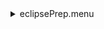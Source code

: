 <details><summary>eclipsePrep.menu</summary><blockquote><pre><details><summary>1074_Scan.cbk</summary><blockquote><pre><details><summary>setupDark.rcp</summary><blockquote><pre>shut	in
The above script included:0.0 minutes of data collection</pre></blockquote></details><details><summary>dark_01wave_1beam_16sums_10rep_BOTH.rcp</summary><blockquote><pre>shut	in
data	rcam	both	656.28	16
data	rcam	both	656.28	16
data	rcam	both	656.28	16
data	rcam	both	656.28	16
data	rcam	both	656.28	16
data	rcam	both	656.28	16
data	rcam	both	656.28	16
data	rcam	both	656.28	16
data	rcam	both	656.28	16
data	rcam	both	656.28	16
The above script included:0.9033333333333334 minutes of data collection</pre></blockquote></details><details><summary>1074_FW.rcp</summary><blockquote><pre>prefilterrange 1074
The above script included:0.0 minutes of data collection</pre></blockquote></details><details><summary>setupFlat.rcp</summary><blockquote><pre>diffuser  in
cover out
occ		out
shut	out
calib	out
The above script included:0.0 minutes of data collection</pre></blockquote></details><details><summary>1074_07wave_0.12step_2beam_16sums_1reps.rcp</summary><blockquote><pre>data rcam	1074.34	both	16
data rcam	1074.46	both	16
data rcam	1074.58	both	16
data rcam	1074.70	both	16
data rcam	1074.82	both	16
data rcam	1074.94	both	16
data rcam	1075.06	both	16
data tcam	1074.34	both	16
data tcam	1074.46	both	16
data tcam	1074.58	both	16
data tcam	1074.70	both	16
data tcam	1074.82	both	16
data tcam	1074.94	both	16
data tcam	1075.06	both	16
The above script included:1.2646666666666666 minutes of data collection</pre></blockquote></details><details><summary>setupObserving.rcp</summary><blockquote><pre>shut in
cover out
calib	out
occ		in
diffuser out
shut	out
The above script included:0.0 minutes of data collection</pre></blockquote></details><details><summary>1074_07wave_0.12step_2beam_16sums_1reps.rcp</summary><blockquote><pre>data rcam	1074.34	both	16
data rcam	1074.46	both	16
data rcam	1074.58	both	16
data rcam	1074.70	both	16
data rcam	1074.82	both	16
data rcam	1074.94	both	16
data rcam	1075.06	both	16
data tcam	1074.34	both	16
data tcam	1074.46	both	16
data tcam	1074.58	both	16
data tcam	1074.70	both	16
data tcam	1074.82	both	16
data tcam	1074.94	both	16
data tcam	1075.06	both	16
The above script included:1.2646666666666666 minutes of data collection</pre></blockquote></details><details><summary>setupDark.rcp</summary><blockquote><pre>shut	in
The above script included:0.0 minutes of data collection</pre></blockquote></details><details><summary>dark_01wave_1beam_16sums_10rep_BOTH.rcp</summary><blockquote><pre>shut	in
data	rcam	both	656.28	16
data	rcam	both	656.28	16
data	rcam	both	656.28	16
data	rcam	both	656.28	16
data	rcam	both	656.28	16
data	rcam	both	656.28	16
data	rcam	both	656.28	16
data	rcam	both	656.28	16
data	rcam	both	656.28	16
data	rcam	both	656.28	16
The above script included:0.9033333333333334 minutes of data collection</pre></blockquote></details>The above script included:4.336 minutes of data collection</pre></blockquote></details><details><summary>fainterLineScans.cbk</summary><blockquote><pre><details><summary>setupDark.rcp</summary><blockquote><pre>shut	in
The above script included:0.0 minutes of data collection</pre></blockquote></details><details><summary>dark_01wave_1beam_16sums_10rep_BOTH.rcp</summary><blockquote><pre>shut	in
data	rcam	both	656.28	16
data	rcam	both	656.28	16
data	rcam	both	656.28	16
data	rcam	both	656.28	16
data	rcam	both	656.28	16
data	rcam	both	656.28	16
data	rcam	both	656.28	16
data	rcam	both	656.28	16
data	rcam	both	656.28	16
data	rcam	both	656.28	16
The above script included:0.9033333333333334 minutes of data collection</pre></blockquote></details><details><summary>1079_FW.rcp</summary><blockquote><pre>prefilterrange 1079
The above script included:0.0 minutes of data collection</pre></blockquote></details><details><summary>setupFlat.rcp</summary><blockquote><pre>diffuser  in
cover out
occ		out
shut	out
calib	out
The above script included:0.0 minutes of data collection</pre></blockquote></details><details><summary>1079_07wave_0.06step_2beam_16sums_4reps.rcp</summary><blockquote><pre>data rcam	1079.62	both	16
data rcam	1079.68	both	16
data rcam	1079.74	both	16
data rcam	1079.80	both	16
data rcam	1079.86	both	16
data rcam	1079.92	both	16
data rcam	1079.98	both	16
data tcam	1079.62	both	16
data tcam	1079.68	both	16
data tcam	1079.74	both	16
data tcam	1079.80	both	16
data tcam	1079.86	both	16
data tcam	1079.92	both	16
data tcam	1079.98	both	16
data rcam	1079.62	both	16
data rcam	1079.68	both	16
data rcam	1079.74	both	16
data rcam	1079.80	both	16
data rcam	1079.86	both	16
data rcam	1079.92	both	16
data rcam	1079.98	both	16
data tcam	1079.62	both	16
data tcam	1079.68	both	16
data tcam	1079.74	both	16
data tcam	1079.80	both	16
data tcam	1079.86	both	16
data tcam	1079.92	both	16
data tcam	1079.98	both	16
data rcam	1079.62	both	16
data rcam	1079.68	both	16
data rcam	1079.74	both	16
data rcam	1079.80	both	16
data rcam	1079.86	both	16
data rcam	1079.92	both	16
data rcam	1079.98	both	16
data tcam	1079.62	both	16
data tcam	1079.68	both	16
data tcam	1079.74	both	16
data tcam	1079.80	both	16
data tcam	1079.86	both	16
data tcam	1079.92	both	16
data tcam	1079.98	both	16
data rcam	1079.62	both	16
data rcam	1079.68	both	16
data rcam	1079.74	both	16
data rcam	1079.80	both	16
data rcam	1079.86	both	16
data rcam	1079.92	both	16
data rcam	1079.98	both	16
data tcam	1079.62	both	16
data tcam	1079.68	both	16
data tcam	1079.74	both	16
data tcam	1079.80	both	16
data tcam	1079.86	both	16
data tcam	1079.92	both	16
data tcam	1079.98	both	16
The above script included:5.058666666666666 minutes of data collection</pre></blockquote></details><details><summary>setupObserving.rcp</summary><blockquote><pre>shut in
cover out
calib	out
occ		in
diffuser out
shut	out
The above script included:0.0 minutes of data collection</pre></blockquote></details><details><summary>1079_07wave_0.06step_2beam_16sums_4reps.rcp</summary><blockquote><pre>data rcam	1079.62	both	16
data rcam	1079.68	both	16
data rcam	1079.74	both	16
data rcam	1079.80	both	16
data rcam	1079.86	both	16
data rcam	1079.92	both	16
data rcam	1079.98	both	16
data tcam	1079.62	both	16
data tcam	1079.68	both	16
data tcam	1079.74	both	16
data tcam	1079.80	both	16
data tcam	1079.86	both	16
data tcam	1079.92	both	16
data tcam	1079.98	both	16
data rcam	1079.62	both	16
data rcam	1079.68	both	16
data rcam	1079.74	both	16
data rcam	1079.80	both	16
data rcam	1079.86	both	16
data rcam	1079.92	both	16
data rcam	1079.98	both	16
data tcam	1079.62	both	16
data tcam	1079.68	both	16
data tcam	1079.74	both	16
data tcam	1079.80	both	16
data tcam	1079.86	both	16
data tcam	1079.92	both	16
data tcam	1079.98	both	16
data rcam	1079.62	both	16
data rcam	1079.68	both	16
data rcam	1079.74	both	16
data rcam	1079.80	both	16
data rcam	1079.86	both	16
data rcam	1079.92	both	16
data rcam	1079.98	both	16
data tcam	1079.62	both	16
data tcam	1079.68	both	16
data tcam	1079.74	both	16
data tcam	1079.80	both	16
data tcam	1079.86	both	16
data tcam	1079.92	both	16
data tcam	1079.98	both	16
data rcam	1079.62	both	16
data rcam	1079.68	both	16
data rcam	1079.74	both	16
data rcam	1079.80	both	16
data rcam	1079.86	both	16
data rcam	1079.92	both	16
data rcam	1079.98	both	16
data tcam	1079.62	both	16
data tcam	1079.68	both	16
data tcam	1079.74	both	16
data tcam	1079.80	both	16
data tcam	1079.86	both	16
data tcam	1079.92	both	16
data tcam	1079.98	both	16
The above script included:5.058666666666666 minutes of data collection</pre></blockquote></details><details><summary>setupFlat.rcp</summary><blockquote><pre>diffuser  in
cover out
occ		out
shut	out
calib	out
The above script included:0.0 minutes of data collection</pre></blockquote></details><details><summary>1079_07wave_0.06step_2beam_16sums_4reps.rcp</summary><blockquote><pre>data rcam	1079.62	both	16
data rcam	1079.68	both	16
data rcam	1079.74	both	16
data rcam	1079.80	both	16
data rcam	1079.86	both	16
data rcam	1079.92	both	16
data rcam	1079.98	both	16
data tcam	1079.62	both	16
data tcam	1079.68	both	16
data tcam	1079.74	both	16
data tcam	1079.80	both	16
data tcam	1079.86	both	16
data tcam	1079.92	both	16
data tcam	1079.98	both	16
data rcam	1079.62	both	16
data rcam	1079.68	both	16
data rcam	1079.74	both	16
data rcam	1079.80	both	16
data rcam	1079.86	both	16
data rcam	1079.92	both	16
data rcam	1079.98	both	16
data tcam	1079.62	both	16
data tcam	1079.68	both	16
data tcam	1079.74	both	16
data tcam	1079.80	both	16
data tcam	1079.86	both	16
data tcam	1079.92	both	16
data tcam	1079.98	both	16
data rcam	1079.62	both	16
data rcam	1079.68	both	16
data rcam	1079.74	both	16
data rcam	1079.80	both	16
data rcam	1079.86	both	16
data rcam	1079.92	both	16
data rcam	1079.98	both	16
data tcam	1079.62	both	16
data tcam	1079.68	both	16
data tcam	1079.74	both	16
data tcam	1079.80	both	16
data tcam	1079.86	both	16
data tcam	1079.92	both	16
data tcam	1079.98	both	16
data rcam	1079.62	both	16
data rcam	1079.68	both	16
data rcam	1079.74	both	16
data rcam	1079.80	both	16
data rcam	1079.86	both	16
data rcam	1079.92	both	16
data rcam	1079.98	both	16
data tcam	1079.62	both	16
data tcam	1079.68	both	16
data tcam	1079.74	both	16
data tcam	1079.80	both	16
data tcam	1079.86	both	16
data tcam	1079.92	both	16
data tcam	1079.98	both	16
The above script included:5.058666666666666 minutes of data collection</pre></blockquote></details><details><summary>789_FW.rcp</summary><blockquote><pre>prefilterrange 789
The above script included:0.0 minutes of data collection</pre></blockquote></details><details><summary>789_07wave_0.05step_2beam_16sums_4reps.rcp</summary><blockquote><pre>data rcam	789.25	both	16
data rcam	789.30	both	16
data rcam	789.35	both	16
data rcam	789.40	both	16
data rcam	789.45	both	16
data rcam	789.50	both	16
data rcam	789.55	both	16
data tcam	789.25	both	16
data tcam	789.30	both	16
data tcam	789.35	both	16
data tcam	789.40	both	16
data tcam	789.45	both	16
data tcam	789.50	both	16
data tcam	789.55	both	16
data rcam	789.25	both	16
data rcam	789.30	both	16
data rcam	789.35	both	16
data rcam	789.40	both	16
data rcam	789.45	both	16
data rcam	789.50	both	16
data rcam	789.55	both	16
data tcam	789.25	both	16
data tcam	789.30	both	16
data tcam	789.35	both	16
data tcam	789.40	both	16
data tcam	789.45	both	16
data tcam	789.50	both	16
data tcam	789.55	both	16
data rcam	789.25	both	16
data rcam	789.30	both	16
data rcam	789.35	both	16
data rcam	789.40	both	16
data rcam	789.45	both	16
data rcam	789.50	both	16
data rcam	789.55	both	16
data tcam	789.25	both	16
data tcam	789.30	both	16
data tcam	789.35	both	16
data tcam	789.40	both	16
data tcam	789.45	both	16
data tcam	789.50	both	16
data tcam	789.55	both	16
data rcam	789.25	both	16
data rcam	789.30	both	16
data rcam	789.35	both	16
data rcam	789.40	both	16
data rcam	789.45	both	16
data rcam	789.50	both	16
data rcam	789.55	both	16
data tcam	789.25	both	16
data tcam	789.30	both	16
data tcam	789.35	both	16
data tcam	789.40	both	16
data tcam	789.45	both	16
data tcam	789.50	both	16
data tcam	789.55	both	16
The above script included:5.058666666666666 minutes of data collection</pre></blockquote></details><details><summary>setupObserving.rcp</summary><blockquote><pre>shut in
cover out
calib	out
occ		in
diffuser out
shut	out
The above script included:0.0 minutes of data collection</pre></blockquote></details><details><summary>789_07wave_0.05step_2beam_16sums_4reps.rcp</summary><blockquote><pre>data rcam	789.25	both	16
data rcam	789.30	both	16
data rcam	789.35	both	16
data rcam	789.40	both	16
data rcam	789.45	both	16
data rcam	789.50	both	16
data rcam	789.55	both	16
data tcam	789.25	both	16
data tcam	789.30	both	16
data tcam	789.35	both	16
data tcam	789.40	both	16
data tcam	789.45	both	16
data tcam	789.50	both	16
data tcam	789.55	both	16
data rcam	789.25	both	16
data rcam	789.30	both	16
data rcam	789.35	both	16
data rcam	789.40	both	16
data rcam	789.45	both	16
data rcam	789.50	both	16
data rcam	789.55	both	16
data tcam	789.25	both	16
data tcam	789.30	both	16
data tcam	789.35	both	16
data tcam	789.40	both	16
data tcam	789.45	both	16
data tcam	789.50	both	16
data tcam	789.55	both	16
data rcam	789.25	both	16
data rcam	789.30	both	16
data rcam	789.35	both	16
data rcam	789.40	both	16
data rcam	789.45	both	16
data rcam	789.50	both	16
data rcam	789.55	both	16
data tcam	789.25	both	16
data tcam	789.30	both	16
data tcam	789.35	both	16
data tcam	789.40	both	16
data tcam	789.45	both	16
data tcam	789.50	both	16
data tcam	789.55	both	16
data rcam	789.25	both	16
data rcam	789.30	both	16
data rcam	789.35	both	16
data rcam	789.40	both	16
data rcam	789.45	both	16
data rcam	789.50	both	16
data rcam	789.55	both	16
data tcam	789.25	both	16
data tcam	789.30	both	16
data tcam	789.35	both	16
data tcam	789.40	both	16
data tcam	789.45	both	16
data tcam	789.50	both	16
data tcam	789.55	both	16
The above script included:5.058666666666666 minutes of data collection</pre></blockquote></details><details><summary>setupFlat.rcp</summary><blockquote><pre>diffuser  in
cover out
occ		out
shut	out
calib	out
The above script included:0.0 minutes of data collection</pre></blockquote></details><details><summary>706_FW.rcp</summary><blockquote><pre>prefilterrange 706
The above script included:0.0 minutes of data collection</pre></blockquote></details><details><summary>706_07wave_0.04step_2beam_16sums_4reps.rcp</summary><blockquote><pre>data rcam	706.08	both	16
data rcam	706.12	both	16
data rcam	706.16	both	16
data rcam	706.20	both	16
data rcam	706.24	both	16
data rcam	706.28	both	16
data rcam	706.32	both	16
data tcam	706.08	both	16
data tcam	706.12	both	16
data tcam	706.16	both	16
data tcam	706.20	both	16
data tcam	706.24	both	16
data tcam	706.28	both	16
data tcam	706.32	both	16
data rcam	706.08	both	16
data rcam	706.12	both	16
data rcam	706.16	both	16
data rcam	706.20	both	16
data rcam	706.24	both	16
data rcam	706.28	both	16
data rcam	706.32	both	16
data tcam	706.08	both	16
data tcam	706.12	both	16
data tcam	706.16	both	16
data tcam	706.20	both	16
data tcam	706.24	both	16
data tcam	706.28	both	16
data tcam	706.32	both	16
data rcam	706.08	both	16
data rcam	706.12	both	16
data rcam	706.16	both	16
data rcam	706.20	both	16
data rcam	706.24	both	16
data rcam	706.28	both	16
data rcam	706.32	both	16
data tcam	706.08	both	16
data tcam	706.12	both	16
data tcam	706.16	both	16
data tcam	706.20	both	16
data tcam	706.24	both	16
data tcam	706.28	both	16
data tcam	706.32	both	16
data rcam	706.08	both	16
data rcam	706.12	both	16
data rcam	706.16	both	16
data rcam	706.20	both	16
data rcam	706.24	both	16
data rcam	706.28	both	16
data rcam	706.32	both	16
data tcam	706.08	both	16
data tcam	706.12	both	16
data tcam	706.16	both	16
data tcam	706.20	both	16
data tcam	706.24	both	16
data tcam	706.28	both	16
data tcam	706.32	both	16
The above script included:5.058666666666666 minutes of data collection</pre></blockquote></details><details><summary>setupObserving.rcp</summary><blockquote><pre>shut in
cover out
calib	out
occ		in
diffuser out
shut	out
The above script included:0.0 minutes of data collection</pre></blockquote></details><details><summary>706_07wave_0.04step_2beam_16sums_4reps.rcp</summary><blockquote><pre>data rcam	706.08	both	16
data rcam	706.12	both	16
data rcam	706.16	both	16
data rcam	706.20	both	16
data rcam	706.24	both	16
data rcam	706.28	both	16
data rcam	706.32	both	16
data tcam	706.08	both	16
data tcam	706.12	both	16
data tcam	706.16	both	16
data tcam	706.20	both	16
data tcam	706.24	both	16
data tcam	706.28	both	16
data tcam	706.32	both	16
data rcam	706.08	both	16
data rcam	706.12	both	16
data rcam	706.16	both	16
data rcam	706.20	both	16
data rcam	706.24	both	16
data rcam	706.28	both	16
data rcam	706.32	both	16
data tcam	706.08	both	16
data tcam	706.12	both	16
data tcam	706.16	both	16
data tcam	706.20	both	16
data tcam	706.24	both	16
data tcam	706.28	both	16
data tcam	706.32	both	16
data rcam	706.08	both	16
data rcam	706.12	both	16
data rcam	706.16	both	16
data rcam	706.20	both	16
data rcam	706.24	both	16
data rcam	706.28	both	16
data rcam	706.32	both	16
data tcam	706.08	both	16
data tcam	706.12	both	16
data tcam	706.16	both	16
data tcam	706.20	both	16
data tcam	706.24	both	16
data tcam	706.28	both	16
data tcam	706.32	both	16
data rcam	706.08	both	16
data rcam	706.12	both	16
data rcam	706.16	both	16
data rcam	706.20	both	16
data rcam	706.24	both	16
data rcam	706.28	both	16
data rcam	706.32	both	16
data tcam	706.08	both	16
data tcam	706.12	both	16
data tcam	706.16	both	16
data tcam	706.20	both	16
data tcam	706.24	both	16
data tcam	706.28	both	16
data tcam	706.32	both	16
The above script included:5.058666666666666 minutes of data collection</pre></blockquote></details><details><summary>setupFlat.rcp</summary><blockquote><pre>diffuser  in
cover out
occ		out
shut	out
calib	out
The above script included:0.0 minutes of data collection</pre></blockquote></details><details><summary>637_FW.rcp</summary><blockquote><pre>prefilterrange 637
The above script included:0.0 minutes of data collection</pre></blockquote></details><details><summary>637_07wave_0.03step_2beam_16sums_4reps.rcp</summary><blockquote><pre>data rcam	637.31	both	16
data rcam	637.34	both	16
data rcam	637.37	both	16
data rcam	637.40	both	16
data rcam	637.43	both	16
data rcam	637.46	both	16
data rcam	637.49	both	16
data tcam	637.31	both	16
data tcam	637.34	both	16
data tcam	637.37	both	16
data tcam	637.40	both	16
data tcam	637.43	both	16
data tcam	637.46	both	16
data tcam	637.49	both	16
data rcam	637.31	both	16
data rcam	637.34	both	16
data rcam	637.37	both	16
data rcam	637.40	both	16
data rcam	637.43	both	16
data rcam	637.46	both	16
data rcam	637.49	both	16
data tcam	637.31	both	16
data tcam	637.34	both	16
data tcam	637.37	both	16
data tcam	637.40	both	16
data tcam	637.43	both	16
data tcam	637.46	both	16
data tcam	637.49	both	16
data rcam	637.31	both	16
data rcam	637.34	both	16
data rcam	637.37	both	16
data rcam	637.40	both	16
data rcam	637.43	both	16
data rcam	637.46	both	16
data rcam	637.49	both	16
data tcam	637.31	both	16
data tcam	637.34	both	16
data tcam	637.37	both	16
data tcam	637.40	both	16
data tcam	637.43	both	16
data tcam	637.46	both	16
data tcam	637.49	both	16
data rcam	637.31	both	16
data rcam	637.34	both	16
data rcam	637.37	both	16
data rcam	637.40	both	16
data rcam	637.43	both	16
data rcam	637.46	both	16
data rcam	637.49	both	16
data tcam	637.31	both	16
data tcam	637.34	both	16
data tcam	637.37	both	16
data tcam	637.40	both	16
data tcam	637.43	both	16
data tcam	637.46	both	16
data tcam	637.49	both	16
The above script included:5.058666666666666 minutes of data collection</pre></blockquote></details><details><summary>setupObserving.rcp</summary><blockquote><pre>shut in
cover out
calib	out
occ		in
diffuser out
shut	out
The above script included:0.0 minutes of data collection</pre></blockquote></details><details><summary>637_07wave_0.03step_2beam_16sums_4reps.rcp</summary><blockquote><pre>data rcam	637.31	both	16
data rcam	637.34	both	16
data rcam	637.37	both	16
data rcam	637.40	both	16
data rcam	637.43	both	16
data rcam	637.46	both	16
data rcam	637.49	both	16
data tcam	637.31	both	16
data tcam	637.34	both	16
data tcam	637.37	both	16
data tcam	637.40	both	16
data tcam	637.43	both	16
data tcam	637.46	both	16
data tcam	637.49	both	16
data rcam	637.31	both	16
data rcam	637.34	both	16
data rcam	637.37	both	16
data rcam	637.40	both	16
data rcam	637.43	both	16
data rcam	637.46	both	16
data rcam	637.49	both	16
data tcam	637.31	both	16
data tcam	637.34	both	16
data tcam	637.37	both	16
data tcam	637.40	both	16
data tcam	637.43	both	16
data tcam	637.46	both	16
data tcam	637.49	both	16
data rcam	637.31	both	16
data rcam	637.34	both	16
data rcam	637.37	both	16
data rcam	637.40	both	16
data rcam	637.43	both	16
data rcam	637.46	both	16
data rcam	637.49	both	16
data tcam	637.31	both	16
data tcam	637.34	both	16
data tcam	637.37	both	16
data tcam	637.40	both	16
data tcam	637.43	both	16
data tcam	637.46	both	16
data tcam	637.49	both	16
data rcam	637.31	both	16
data rcam	637.34	both	16
data rcam	637.37	both	16
data rcam	637.40	both	16
data rcam	637.43	both	16
data rcam	637.46	both	16
data rcam	637.49	both	16
data tcam	637.31	both	16
data tcam	637.34	both	16
data tcam	637.37	both	16
data tcam	637.40	both	16
data tcam	637.43	both	16
data tcam	637.46	both	16
data tcam	637.49	both	16
The above script included:5.058666666666666 minutes of data collection</pre></blockquote></details><details><summary>setupFlat.rcp</summary><blockquote><pre>diffuser  in
cover out
occ		out
shut	out
calib	out
The above script included:0.0 minutes of data collection</pre></blockquote></details><details><summary>670_FW.rcp</summary><blockquote><pre>prefilterrange 670
The above script included:0.0 minutes of data collection</pre></blockquote></details><details><summary>670_07wave_0.03step_2beam_16sums_4reps.rcp</summary><blockquote><pre>data rcam	670.07	both	16
data rcam	670.10	both	16
data rcam	670.13	both	16
data rcam	670.16	both	16
data rcam	670.19	both	16
data rcam	670.22	both	16
data rcam	670.25	both	16
data tcam	670.07	both	16
data tcam	670.10	both	16
data tcam	670.13	both	16
data tcam	670.16	both	16
data tcam	670.19	both	16
data tcam	670.22	both	16
data tcam	670.25	both	16
data rcam	670.07	both	16
data rcam	670.10	both	16
data rcam	670.13	both	16
data rcam	670.16	both	16
data rcam	670.19	both	16
data rcam	670.22	both	16
data rcam	670.25	both	16
data tcam	670.07	both	16
data tcam	670.10	both	16
data tcam	670.13	both	16
data tcam	670.16	both	16
data tcam	670.19	both	16
data tcam	670.22	both	16
data tcam	670.25	both	16
data rcam	670.07	both	16
data rcam	670.10	both	16
data rcam	670.13	both	16
data rcam	670.16	both	16
data rcam	670.19	both	16
data rcam	670.22	both	16
data rcam	670.25	both	16
data tcam	670.07	both	16
data tcam	670.10	both	16
data tcam	670.13	both	16
data tcam	670.16	both	16
data tcam	670.19	both	16
data tcam	670.22	both	16
data tcam	670.25	both	16
data rcam	670.07	both	16
data rcam	670.10	both	16
data rcam	670.13	both	16
data rcam	670.16	both	16
data rcam	670.19	both	16
data rcam	670.22	both	16
data rcam	670.25	both	16
data tcam	670.07	both	16
data tcam	670.10	both	16
data tcam	670.13	both	16
data tcam	670.16	both	16
data tcam	670.19	both	16
data tcam	670.22	both	16
data tcam	670.25	both	16
The above script included:5.058666666666666 minutes of data collection</pre></blockquote></details><details><summary>setupObserving.rcp</summary><blockquote><pre>shut in
cover out
calib	out
occ		in
diffuser out
shut	out
The above script included:0.0 minutes of data collection</pre></blockquote></details><details><summary>670_07wave_0.03step_2beam_16sums_4reps.rcp</summary><blockquote><pre>data rcam	670.07	both	16
data rcam	670.10	both	16
data rcam	670.13	both	16
data rcam	670.16	both	16
data rcam	670.19	both	16
data rcam	670.22	both	16
data rcam	670.25	both	16
data tcam	670.07	both	16
data tcam	670.10	both	16
data tcam	670.13	both	16
data tcam	670.16	both	16
data tcam	670.19	both	16
data tcam	670.22	both	16
data tcam	670.25	both	16
data rcam	670.07	both	16
data rcam	670.10	both	16
data rcam	670.13	both	16
data rcam	670.16	both	16
data rcam	670.19	both	16
data rcam	670.22	both	16
data rcam	670.25	both	16
data tcam	670.07	both	16
data tcam	670.10	both	16
data tcam	670.13	both	16
data tcam	670.16	both	16
data tcam	670.19	both	16
data tcam	670.22	both	16
data tcam	670.25	both	16
data rcam	670.07	both	16
data rcam	670.10	both	16
data rcam	670.13	both	16
data rcam	670.16	both	16
data rcam	670.19	both	16
data rcam	670.22	both	16
data rcam	670.25	both	16
data tcam	670.07	both	16
data tcam	670.10	both	16
data tcam	670.13	both	16
data tcam	670.16	both	16
data tcam	670.19	both	16
data tcam	670.22	both	16
data tcam	670.25	both	16
data rcam	670.07	both	16
data rcam	670.10	both	16
data rcam	670.13	both	16
data rcam	670.16	both	16
data rcam	670.19	both	16
data rcam	670.22	both	16
data rcam	670.25	both	16
data tcam	670.07	both	16
data tcam	670.10	both	16
data tcam	670.13	both	16
data tcam	670.16	both	16
data tcam	670.19	both	16
data tcam	670.22	both	16
data tcam	670.25	both	16
The above script included:5.058666666666666 minutes of data collection</pre></blockquote></details><details><summary>setupFlat.rcp</summary><blockquote><pre>diffuser  in
cover out
occ		out
shut	out
calib	out
The above script included:0.0 minutes of data collection</pre></blockquote></details><details><summary>761_07wave_0.04step_2beam_16sums_4reps.rcp</summary><blockquote><pre>data rcam	760.98	both	16
data rcam	761.02	both	16
data rcam	761.06	both	16
data rcam	761.10	both	16
data rcam	761.14	both	16
data rcam	761.18	both	16
data rcam	761.22	both	16
data tcam	760.98	both	16
data tcam	761.02	both	16
data tcam	761.06	both	16
data tcam	761.10	both	16
data tcam	761.14	both	16
data tcam	761.18	both	16
data tcam	761.22	both	16
data rcam	760.98	both	16
data rcam	761.02	both	16
data rcam	761.06	both	16
data rcam	761.10	both	16
data rcam	761.14	both	16
data rcam	761.18	both	16
data rcam	761.22	both	16
data tcam	760.98	both	16
data tcam	761.02	both	16
data tcam	761.06	both	16
data tcam	761.10	both	16
data tcam	761.14	both	16
data tcam	761.18	both	16
data tcam	761.22	both	16
data rcam	760.98	both	16
data rcam	761.02	both	16
data rcam	761.06	both	16
data rcam	761.10	both	16
data rcam	761.14	both	16
data rcam	761.18	both	16
data rcam	761.22	both	16
data tcam	760.98	both	16
data tcam	761.02	both	16
data tcam	761.06	both	16
data tcam	761.10	both	16
data tcam	761.14	both	16
data tcam	761.18	both	16
data tcam	761.22	both	16
data rcam	760.98	both	16
data rcam	761.02	both	16
data rcam	761.06	both	16
data rcam	761.10	both	16
data rcam	761.14	both	16
data rcam	761.18	both	16
data rcam	761.22	both	16
data tcam	760.98	both	16
data tcam	761.02	both	16
data tcam	761.06	both	16
data tcam	761.10	both	16
data tcam	761.14	both	16
data tcam	761.18	both	16
data tcam	761.22	both	16
The above script included:5.058666666666666 minutes of data collection</pre></blockquote></details><details><summary>setupObserving.rcp</summary><blockquote><pre>shut in
cover out
calib	out
occ		in
diffuser out
shut	out
The above script included:0.0 minutes of data collection</pre></blockquote></details><details><summary>761_07wave_0.04step_2beam_16sums_4reps.rcp</summary><blockquote><pre>data rcam	760.98	both	16
data rcam	761.02	both	16
data rcam	761.06	both	16
data rcam	761.10	both	16
data rcam	761.14	both	16
data rcam	761.18	both	16
data rcam	761.22	both	16
data tcam	760.98	both	16
data tcam	761.02	both	16
data tcam	761.06	both	16
data tcam	761.10	both	16
data tcam	761.14	both	16
data tcam	761.18	both	16
data tcam	761.22	both	16
data rcam	760.98	both	16
data rcam	761.02	both	16
data rcam	761.06	both	16
data rcam	761.10	both	16
data rcam	761.14	both	16
data rcam	761.18	both	16
data rcam	761.22	both	16
data tcam	760.98	both	16
data tcam	761.02	both	16
data tcam	761.06	both	16
data tcam	761.10	both	16
data tcam	761.14	both	16
data tcam	761.18	both	16
data tcam	761.22	both	16
data rcam	760.98	both	16
data rcam	761.02	both	16
data rcam	761.06	both	16
data rcam	761.10	both	16
data rcam	761.14	both	16
data rcam	761.18	both	16
data rcam	761.22	both	16
data tcam	760.98	both	16
data tcam	761.02	both	16
data tcam	761.06	both	16
data tcam	761.10	both	16
data tcam	761.14	both	16
data tcam	761.18	both	16
data tcam	761.22	both	16
data rcam	760.98	both	16
data rcam	761.02	both	16
data rcam	761.06	both	16
data rcam	761.10	both	16
data rcam	761.14	both	16
data rcam	761.18	both	16
data rcam	761.22	both	16
data tcam	760.98	both	16
data tcam	761.02	both	16
data tcam	761.06	both	16
data tcam	761.10	both	16
data tcam	761.14	both	16
data tcam	761.18	both	16
data tcam	761.22	both	16
The above script included:5.058666666666666 minutes of data collection</pre></blockquote></details><details><summary>setupFlat.rcp</summary><blockquote><pre>diffuser  in
cover out
occ		out
shut	out
calib	out
The above script included:0.0 minutes of data collection</pre></blockquote></details><details><summary>802_07wave_0.06step_2beam_16sums_4reps.rcp</summary><blockquote><pre>data rcam	802.23	both	16
data rcam	802.29	both	16
data rcam	802.35	both	16
data rcam	802.41	both	16
data rcam	802.47	both	16
data rcam	802.53	both	16
data rcam	802.59	both	16
data tcam	802.23	both	16
data tcam	802.29	both	16
data tcam	802.35	both	16
data tcam	802.41	both	16
data tcam	802.47	both	16
data tcam	802.53	both	16
data tcam	802.59	both	16
data rcam	802.23	both	16
data rcam	802.29	both	16
data rcam	802.35	both	16
data rcam	802.41	both	16
data rcam	802.47	both	16
data rcam	802.53	both	16
data rcam	802.59	both	16
data tcam	802.23	both	16
data tcam	802.29	both	16
data tcam	802.35	both	16
data tcam	802.41	both	16
data tcam	802.47	both	16
data tcam	802.53	both	16
data tcam	802.59	both	16
data rcam	802.23	both	16
data rcam	802.29	both	16
data rcam	802.35	both	16
data rcam	802.41	both	16
data rcam	802.47	both	16
data rcam	802.53	both	16
data rcam	802.59	both	16
data tcam	802.23	both	16
data tcam	802.29	both	16
data tcam	802.35	both	16
data tcam	802.41	both	16
data tcam	802.47	both	16
data tcam	802.53	both	16
data tcam	802.59	both	16
data rcam	802.23	both	16
data rcam	802.29	both	16
data rcam	802.35	both	16
data rcam	802.41	both	16
data rcam	802.47	both	16
data rcam	802.53	both	16
data rcam	802.59	both	16
data tcam	802.23	both	16
data tcam	802.29	both	16
data tcam	802.35	both	16
data tcam	802.41	both	16
data tcam	802.47	both	16
data tcam	802.53	both	16
data tcam	802.59	both	16
The above script included:5.058666666666666 minutes of data collection</pre></blockquote></details><details><summary>setupObserving.rcp</summary><blockquote><pre>shut in
cover out
calib	out
occ		in
diffuser out
shut	out
The above script included:0.0 minutes of data collection</pre></blockquote></details><details><summary>802_07wave_0.06step_2beam_16sums_4reps.rcp</summary><blockquote><pre>data rcam	802.23	both	16
data rcam	802.29	both	16
data rcam	802.35	both	16
data rcam	802.41	both	16
data rcam	802.47	both	16
data rcam	802.53	both	16
data rcam	802.59	both	16
data tcam	802.23	both	16
data tcam	802.29	both	16
data tcam	802.35	both	16
data tcam	802.41	both	16
data tcam	802.47	both	16
data tcam	802.53	both	16
data tcam	802.59	both	16
data rcam	802.23	both	16
data rcam	802.29	both	16
data rcam	802.35	both	16
data rcam	802.41	both	16
data rcam	802.47	both	16
data rcam	802.53	both	16
data rcam	802.59	both	16
data tcam	802.23	both	16
data tcam	802.29	both	16
data tcam	802.35	both	16
data tcam	802.41	both	16
data tcam	802.47	both	16
data tcam	802.53	both	16
data tcam	802.59	both	16
data rcam	802.23	both	16
data rcam	802.29	both	16
data rcam	802.35	both	16
data rcam	802.41	both	16
data rcam	802.47	both	16
data rcam	802.53	both	16
data rcam	802.59	both	16
data tcam	802.23	both	16
data tcam	802.29	both	16
data tcam	802.35	both	16
data tcam	802.41	both	16
data tcam	802.47	both	16
data tcam	802.53	both	16
data tcam	802.59	both	16
data rcam	802.23	both	16
data rcam	802.29	both	16
data rcam	802.35	both	16
data rcam	802.41	both	16
data rcam	802.47	both	16
data rcam	802.53	both	16
data rcam	802.59	both	16
data tcam	802.23	both	16
data tcam	802.29	both	16
data tcam	802.35	both	16
data tcam	802.41	both	16
data tcam	802.47	both	16
data tcam	802.53	both	16
data tcam	802.59	both	16
The above script included:5.058666666666666 minutes of data collection</pre></blockquote></details><details><summary>setupFlat.rcp</summary><blockquote><pre>diffuser  in
cover out
occ		out
shut	out
calib	out
The above script included:0.0 minutes of data collection</pre></blockquote></details><details><summary>991_FW.rcp</summary><blockquote><pre>prefilterrange 991
The above script included:0.0 minutes of data collection</pre></blockquote></details><details><summary>991_07wave_0.08step_2beam_16sums_4reps.rcp</summary><blockquote><pre>data rcam	991.02	both	16
data rcam	991.10	both	16
data rcam	991.18	both	16
data rcam	991.26	both	16
data rcam	991.34	both	16
data rcam	991.42	both	16
data rcam	991.50	both	16
data tcam	991.02	both	16
data tcam	991.10	both	16
data tcam	991.18	both	16
data tcam	991.26	both	16
data tcam	991.34	both	16
data tcam	991.42	both	16
data tcam	991.50	both	16
data rcam	991.02	both	16
data rcam	991.10	both	16
data rcam	991.18	both	16
data rcam	991.26	both	16
data rcam	991.34	both	16
data rcam	991.42	both	16
data rcam	991.50	both	16
data tcam	991.02	both	16
data tcam	991.10	both	16
data tcam	991.18	both	16
data tcam	991.26	both	16
data tcam	991.34	both	16
data tcam	991.42	both	16
data tcam	991.50	both	16
data rcam	991.02	both	16
data rcam	991.10	both	16
data rcam	991.18	both	16
data rcam	991.26	both	16
data rcam	991.34	both	16
data rcam	991.42	both	16
data rcam	991.50	both	16
data tcam	991.02	both	16
data tcam	991.10	both	16
data tcam	991.18	both	16
data tcam	991.26	both	16
data tcam	991.34	both	16
data tcam	991.42	both	16
data tcam	991.50	both	16
data rcam	991.02	both	16
data rcam	991.10	both	16
data rcam	991.18	both	16
data rcam	991.26	both	16
data rcam	991.34	both	16
data rcam	991.42	both	16
data rcam	991.50	both	16
data tcam	991.02	both	16
data tcam	991.10	both	16
data tcam	991.18	both	16
data tcam	991.26	both	16
data tcam	991.34	both	16
data tcam	991.42	both	16
data tcam	991.50	both	16
The above script included:5.058666666666666 minutes of data collection</pre></blockquote></details><details><summary>setupObserving.rcp</summary><blockquote><pre>shut in
cover out
calib	out
occ		in
diffuser out
shut	out
The above script included:0.0 minutes of data collection</pre></blockquote></details><details><summary>991_07wave_0.08step_2beam_16sums_4reps.rcp</summary><blockquote><pre>data rcam	991.02	both	16
data rcam	991.10	both	16
data rcam	991.18	both	16
data rcam	991.26	both	16
data rcam	991.34	both	16
data rcam	991.42	both	16
data rcam	991.50	both	16
data tcam	991.02	both	16
data tcam	991.10	both	16
data tcam	991.18	both	16
data tcam	991.26	both	16
data tcam	991.34	both	16
data tcam	991.42	both	16
data tcam	991.50	both	16
data rcam	991.02	both	16
data rcam	991.10	both	16
data rcam	991.18	both	16
data rcam	991.26	both	16
data rcam	991.34	both	16
data rcam	991.42	both	16
data rcam	991.50	both	16
data tcam	991.02	both	16
data tcam	991.10	both	16
data tcam	991.18	both	16
data tcam	991.26	both	16
data tcam	991.34	both	16
data tcam	991.42	both	16
data tcam	991.50	both	16
data rcam	991.02	both	16
data rcam	991.10	both	16
data rcam	991.18	both	16
data rcam	991.26	both	16
data rcam	991.34	both	16
data rcam	991.42	both	16
data rcam	991.50	both	16
data tcam	991.02	both	16
data tcam	991.10	both	16
data tcam	991.18	both	16
data tcam	991.26	both	16
data tcam	991.34	both	16
data tcam	991.42	both	16
data tcam	991.50	both	16
data rcam	991.02	both	16
data rcam	991.10	both	16
data rcam	991.18	both	16
data rcam	991.26	both	16
data rcam	991.34	both	16
data rcam	991.42	both	16
data rcam	991.50	both	16
data tcam	991.02	both	16
data tcam	991.10	both	16
data tcam	991.18	both	16
data tcam	991.26	both	16
data tcam	991.34	both	16
data tcam	991.42	both	16
data tcam	991.50	both	16
The above script included:5.058666666666666 minutes of data collection</pre></blockquote></details><details><summary>setupFlat.rcp</summary><blockquote><pre>diffuser  in
cover out
occ		out
shut	out
calib	out
The above script included:0.0 minutes of data collection</pre></blockquote></details><details><summary>setupDark.rcp</summary><blockquote><pre>shut	in
The above script included:0.0 minutes of data collection</pre></blockquote></details><details><summary>dark_01wave_1beam_16sums_10rep_BOTH.rcp</summary><blockquote><pre>shut	in
data	rcam	both	656.28	16
data	rcam	both	656.28	16
data	rcam	both	656.28	16
data	rcam	both	656.28	16
data	rcam	both	656.28	16
data	rcam	both	656.28	16
data	rcam	both	656.28	16
data	rcam	both	656.28	16
data	rcam	both	656.28	16
data	rcam	both	656.28	16
The above script included:0.9033333333333334 minutes of data collection</pre></blockquote></details>The above script included:87.804 minutes of data collection</pre></blockquote></details></pre></blockquote></details>